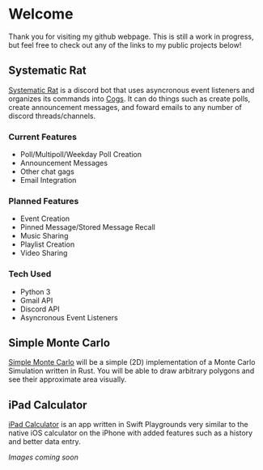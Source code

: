 # Welcome

Thank you for visiting my github webpage. This is still a work in progress, but feel free to check out any of the links to my public projects below!

## Systematic Rat

[Systematic Rat](https://github.com/gooop/Systematic-Rat) is a discord bot that uses asyncronous event listeners and organizes its commands into [Cogs](https://discordpy.readthedocs.io/en/stable/ext/commands/cogs.html). It can do things such as create polls, create announcement messages, and foward emails to any number of discord threads/channels.

### Current Features

- Poll/Multipoll/Weekday Poll Creation
- Announcement Messages
- Other chat gags
- Email Integration

### Planned Features

- Event Creation
- Pinned Message/Stored Message Recall
- Music Sharing
- Playlist Creation
- Video Sharing

### Tech Used

- Python 3
- Gmail API
- Discord API
- Asyncronous Event Listeners

## Simple Monte Carlo
[Simple Monte Carlo](https://gooop.github.io/Simple-Monte-Carlo/) will be a simple (2D) implementation of a Monte Carlo Simulation written in Rust. You will be able to draw arbitrary polygons and see their approximate area visually.

## iPad Calculator

[iPad Calculator](https://github.com/gooop/iPad-Calculator) is an app written in Swift Playgrounds very similar to the native iOS calculator on the iPhone with added features such as a history and better data entry.

_Images coming soon_

